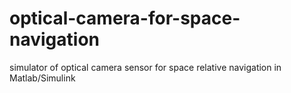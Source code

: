 # optical-camera-for-space-navigation
simulator of optical camera sensor for space relative navigation in Matlab/Simulink
